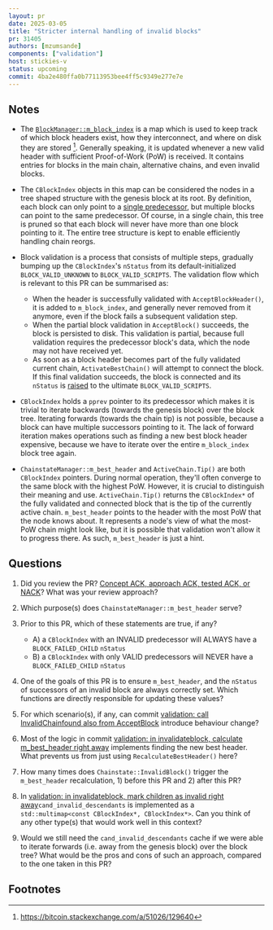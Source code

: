 ```yaml
---
layout: pr
date: 2025-03-05
title: "Stricter internal handling of invalid blocks"
pr: 31405
authors: [mzumsande]
components: ["validation"]
host: stickies-v
status: upcoming
commit: 4ba2e480ffa0b77113953bee4ff5c9349e277e7e
---
```


## Notes

- The [`BlockManager::m_block_index`](https://github.com/bitcoin/bitcoin/blob/3c1f72a36700271c7c1293383549c3be29f28edb/src/node/blockstorage.h#L277) is a map which is used to keep track of which block headers exist, how they interconnect, and where on disk they are stored [^1]. Generally speaking, it is updated whenever a new valid header with sufficient Proof-of-Work (PoW) is received. It contains entries for blocks in the main chain, alternative chains, and even invalid blocks.

- The `CBlockIndex` objects in this map can be considered the nodes in a tree shaped structure with the genesis block at its root. By definition, each block can only point to a [single predecessor](https://github.com/bitcoin/bitcoin/blob/3c1f72a36700271c7c1293383549c3be29f28edb/src/chain.h#L147), but multiple blocks can point to the same predecessor. Of course, in a single chain, this tree is pruned so that each block will never have more than one block pointing to it. The entire tree structure is kept to enable efficiently handling chain reorgs.

- Block validation is a process that consists of multiple steps, gradually bumping up the `CBlockIndex`'s `nStatus` from its default-initialized `BLOCK_VALID_UNKNOWN` to `BLOCK_VALID_SCRIPTS`. The validation flow which is relevant to this PR can be summarised as:
	- When the header is successfully validated with `AcceptBlockHeader()`, it is added to `m_block_index`, and generally never removed from it anymore, even if the block fails a subsequent validation step.
	- When the partial block validation in `AcceptBlock()` succeeds, the block is persisted to disk. This validation is partial, because full validation requires the predecessor block's data, which the node may not have received yet.
	- As soon as a block header becomes part of the fully validated current chain, `ActivateBestChain()` will attempt to connect the block. If this final validation succeeds, the block is connected and its `nStatus` is [raised](https://github.com/bitcoin/bitcoin/blob/3c1f72a36700271c7c1293383549c3be29f28edb/src/validation.cpp#L2762) to the ultimate `BLOCK_VALID_SCRIPTS`.

- `CBlockIndex` holds a `pprev` pointer to its predecessor which makes it is trivial to iterate backwards (towards the genesis block) over the block tree. Iterating forwards (towards the chain tip) is not possible, because a block can have multiple successors pointing to it. The lack of forward iteration makes operations such as finding a new best block header expensive, because we have to iterate over the entire `m_block_index` block tree again.

- `ChainstateManager::m_best_header` and `ActiveChain.Tip()` are both `CBlockIndex` pointers. During normal operation, they'll often converge to the same block with the highest PoW. However, it is crucial to distinguish their meaning and use. `ActiveChain.Tip()` returns the `CBlockIndex*` of the fully validated and connected block that is the tip of the currently active chain. `m_best_header` points to the header with the most PoW that the node knows about. It represents a node's view of what the most-PoW chain might look like, but it is possible that validation won't allow it to progress there. As such, `m_best_header` is just a hint.


## Questions

1. Did you review the PR? [Concept ACK, approach ACK, tested ACK, or NACK](https://github.com/bitcoin/bitcoin/blob/master/CONTRIBUTING.md#peer-review)? What was your review approach?

1. Which purpose(s) does `ChainstateManager::m_best_header` serve?

1. Prior to this PR, which of these statements are true, if any?
	- A) a `CBlockIndex` with an INVALID predecessor will ALWAYS have a `BLOCK_FAILED_CHILD` `nStatus`
	- B) a `CBlockIndex` with only VALID predecessors will NEVER have a `BLOCK_FAILED_CHILD` `nStatus`

1. One of the goals of this PR is to ensure `m_best_header`, and the `nStatus` of successors of an invalid block are always correctly set. Which functions are directly responsible for updating these values?

1. For which scenario(s), if any, can commit [validation: call InvalidChainfound also from AcceptBlock](https://github.com/bitcoin-core-review-club/bitcoin/commit/163b01eae82a9dd94dcda94cf13001e46b4a8a56) introduce behaviour change?

1. Most of the logic in commit [validation: in invalidateblock, calculate m_best_header right away](https://github.com/bitcoin-core-review-club/bitcoin/commit/4100495125e9a06b2403f7520fae9f45c3fd9e4c) implements finding the new best header. What prevents us from just using `RecalculateBestHeader()` here? 

1. How many times does `Chainstate::InvalidBlock()` trigger the `m_best_header` recalculation, 1) before this PR and 2) after this PR?

1. In [validation: in invalidateblock, mark children as invalid right away](https://github.com/bitcoin-core-review-club/bitcoin/commit/e32df45a62e6999b12d035758c9c6bd4994ea682)`cand_invalid_descendants` is implemented as a `std::multimap<const CBlockIndex*, CBlockIndex*>`. Can you think of any other type(s) that would work well in this context?

1. Would we still need the  `cand_invalid_descendants` cache if we were able to iterate forwards (i.e. away from the genesis block) over the block tree? What would be the pros and cons of such an approach, compared to the one taken in this PR?


<!-- TODO: After a meeting, uncomment and add meeting log between the irc tags
## Meeting Log

{% irc %}
{% endirc %}
-->

## Footnotes

[^1]: https://bitcoin.stackexchange.com/a/51026/129640 
